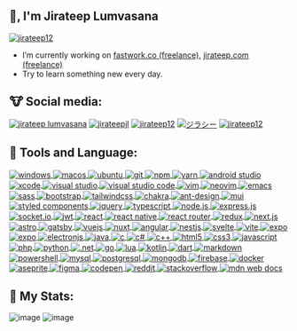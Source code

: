 ## 👋, I'm Jirateep Lumvasana

<a href="https://github.com/jirateep12"><img align="center" src="https://count.getloli.com/get/@jirateep12?theme=moebooru-h" alt="jirateep12" /></a>

- I’m currently working on [fastwork.co (freelance)](https://fastwork.co/user/jirateep), [jirateep.com (freelance)](https://jirateep.com)
- Try to learn something new every day.

## 🐮 Social media:

<a href="https://facebook.com/jirateep.jl" target="blank" rel="noreferrer"><img align="center" src="https://img.shields.io/badge/facebook-%231877F2.svg?style=for-the-badge&logo=facebook&logoColor=white" alt="jirateep lumvasana" /></a>
<a href="https://twitter.com/jirateepjl" target="blank" rel="noreferrer"><img align="center" src="https://img.shields.io/badge/twitter-%231DA1F2.svg?style=for-the-badge&logo=twitter&logoColor=white" alt="jirateepjl" /></a>
<a href="https://instagram.com/jirateep12" target="blank" rel="noreferrer"><img align="center" src="https://img.shields.io/badge/instagram-%23E4405F.svg?style=for-the-badge&logo=instagram&logoColor=white" alt="jirateep12" /></a>
<a href="https://youtube.com/c/ジラシー" target="blank" rel="noreferrer"><img align="center" src="https://img.shields.io/badge/youtube-%23FF0000.svg?style=for-the-badge&logo=youtube&logoColor=white" alt="ジラシー" /></a>
<a href="https://github.com/Jirateep12" target="blank" rel="noreferrer"><img align="center" src="https://img.shields.io/badge/github-%23121011.svg?style=for-the-badge&logo=github&logoColor=white" alt="jirateep12" /></a>

## 🐸 Tools and Language:

<a href="https://microsoft.com/th-th/windows" target="blank" rel="noreferrer">
  <img align="center" src="https://img.shields.io/badge/windows-0078D6?style=for-the-badge&logo=windows&logoColor=white" alt="windows" />
</a>
<a href="https://apple.com/th/mac" target="blank" rel="noreferrer">
  <img align="center" src="https://img.shields.io/badge/mac%20os-000000?style=for-the-badge&logo=apple&logoColor=F0F0F0" alt="macos" />
</a>
<a href="https://ubuntu.com" target="blank" rel="noreferrer">
  <img align="center" src="https://img.shields.io/badge/ubuntu-E95420?style=for-the-badge&logo=ubuntu&logoColor=white" alt="ubuntu" />
</a>
<a href="https://w3schools.com/git" target="blank" rel="noreferrer">
  <img align="center" src="https://img.shields.io/badge/git-%23F05033.svg?style=for-the-badge&logo=git&logoColor=white" alt="git" />
</a>
<a href="https://www.npmjs.com" target="blank" rel="noreferrer">
  <img align="center" src="https://img.shields.io/badge/npm-%23CB3837.svg?style=for-the-badge&logo=npm&logoColor=white" alt="npm" />
</a>
<a href="https://yarnpkg.com" target="blank" rel="noreferrer">
  <img align="center" src="https://img.shields.io/badge/yarn-%232C8EBB.svg?style=for-the-badge&logo=yarn&logoColor=white" alt="yarn" />
</a>
<a href="https://developer.android.com/studio?gclid=EAIaIQobChMI8ZLm172xgAMVCoVLBR2bMQ6eEAAYASAAEgIgD_D_BwE&gclsrc=aw.ds" target="blank" rel="noreferrer">
  <img align="center" src="https://img.shields.io/badge/android%20studio-3DDC84.svg?style=for-the-badge&logo=android-studio&logoColor=white" alt="android studio" />
</a>
<a href="https://developer.apple.com/xcode" target="blank" rel="noreferrer">
  <img align="center" src="https://img.shields.io/badge/xcode-007ACC?style=for-the-badge&logo=xcode&logoColor=white" alt="xcode" />
</a>
<a href="https://visualstudio.microsoft.com" target="blank" rel="noreferrer">
  <img align="center" src="https://img.shields.io/badge/visual%20studio-5C2D91.svg?style=for-the-badge&logo=visual-studio&logoColor=white" alt="visual studio" />
</a>
<a href="https://code.visualstudio.com" target="blank" rel="noreferrer">
  <img align="center" src="https://img.shields.io/badge/visual%20studio%20Code-0078d7.svg?style=for-the-badge&logo=visual-studio-code&logoColor=white" alt="visual studio code" />
</a>
<a href="https://www.vim.org" target="blank" rel="noreferrer">
  <img align="center" src="https://img.shields.io/badge/vim-%2311AB00.svg?style=for-the-badge&logo=vim&logoColor=white" alt="vim" />
</a>
<a href="https://neovim.io" target="blank" rel="noreferrer">
  <img align="center" src="https://img.shields.io/badge/neovim-%2357A143.svg?&style=for-the-badge&logo=neovim&logoColor=white" alt="neovim" />
</a>
<a href="https://www.gnu.org/software/emacs" target="blank" rel="noreferrer">
  <img align="center" src="https://img.shields.io/badge/emacs-%237F5AB6.svg?&style=for-the-badge&logo=gnu-emacs&logoColor=white" alt="emacs" />
</a>
<a href="https://w3schools.com/sass" target="blank" rel="noreferrer">
  <img align="center" src="https://img.shields.io/badge/sass-hotpink.svg?style=for-the-badge&logo=sass&logoColor=white" alt="sass" />
</a>
<a href="https://getbootstrap.com" target="blank" rel="noreferrer">
  <img align="center" src="https://img.shields.io/badge/bootstrap-%238511FA.svg?style=for-the-badge&logo=bootstrap&logoColor=white" alt="bootstrap" />
</a>
<a href="https://tailwindcss.com" target="blank" rel="noreferrer">
  <img align="center" src="https://img.shields.io/badge/tailwindcss-%2338B2AC.svg?style=for-the-badge&logo=tailwind-css&logoColor=white" alt="tailwindcss" />
</a>
<a href="https://chakra-ui.com" target="blank" rel="noreferrer">
  <img align="center" src="https://img.shields.io/badge/chakra-%234ED1C5.svg?style=for-the-badge&logo=chakraui&logoColor=white" alt="chakra" />
</a>
<a href="https://ant.design" target="blank" rel="noreferrer">
  <img align="center" src="https://img.shields.io/badge/-antDesign-%230170FE?style=for-the-badge&logo=ant-design&logoColor=white" alt="ant-design" />
</a>
<a href="https://mui.com" target="blank" rel="noreferrer">
  <img align="center" src="https://img.shields.io/badge/mui-%230081CB.svg?style=for-the-badge&logo=mui&logoColor=white" alt="mui" />
</a>
<a href="https://styled-components.com" target="blank" rel="noreferrer">
  <img align="center" src="https://img.shields.io/badge/styled--components-DB7093?style=for-the-badge&logo=styled-components&logoColor=white" alt="styled components" />
</a>
<a href="https://jquery.com" target="blank" rel="noreferrer">
  <img align="center" src="https://img.shields.io/badge/jquery-%230769AD.svg?style=for-the-badge&logo=jquery&logoColor=white" alt="jquery" />
</a>
<a href="https://w3schools.com/typescript" target="blank" rel="noreferrer">
  <img align="center" src="https://img.shields.io/badge/typescript-%23007ACC.svg?style=for-the-badge&logo=typescript&logoColor=white" alt="typescript" />
</a>
<a href="https://nodejs.org" target="blank" rel="noreferrer">
  <img align="center" src="https://img.shields.io/badge/node.js-6DA55F?style=for-the-badge&logo=node.js&logoColor=white" alt="node.js" />
</a>
<a href="https://expressjs.com" target="blank" rel="noreferrer">
  <img align="center" src="https://img.shields.io/badge/express.js-%23404d59.svg?style=for-the-badge&logo=express&logoColor=%2361DAFB" alt="express.js" />
</a>
<a href="https://socket.io" target="blank" rel="noreferrer">
  <img align="center" src="https://img.shields.io/badge/socket.io-black?style=for-the-badge&logo=socket.io&badgeColor=010101" alt="socket.io" />
</a>
<a href="https://jwt.io" target="blank" rel="noreferrer">
  <img align="center" src="https://img.shields.io/badge/jwt-black?style=for-the-badge&logo=json%20web%20tokens" alt="jwt" />
</a>
<a href="https://reactjs.dev" target="blank" rel="noreferrer">
  <img align="center" src="https://img.shields.io/badge/react-%2320232a.svg?style=for-the-badge&logo=react&logoColor=%2361DAFB" alt="react" />
</a>
<a href="https://reactnative.dev" target="blank" rel="noreferrer">
  <img align="center" src="https://img.shields.io/badge/react_native-%2320232a.svg?style=for-the-badge&logo=react&logoColor=%2361DAFB" alt="react native" />
</a>
<a href="https://reactrouter.com/en/main" target="blank" rel="noreferrer">
  <img align="center" src="https://img.shields.io/badge/react_router-CA4245?style=for-the-badge&logo=react-router&logoColor=white" alt="react router" />
</a>
<a href="https://redux.js.org" target="blank" rel="noreferrer">
  <img align="center" src="https://img.shields.io/badge/redux-%23593d88.svg?style=for-the-badge&logo=redux&logoColor=white" alt="redux" />
</a>
<a href="https://nextjs.org" target="blank" rel="noreferrer">
  <img align="center" src="https://img.shields.io/badge/next-black?style=for-the-badge&logo=next.js&logoColor=white" alt="next.js" />
</a>
<a href="https://astro.build" target="blank" rel="noreferrer">
  <img align="center" src="https://img.shields.io/badge/astro-f05801?style=for-the-badge&logo=astro&logoColor=white" alt="astro" />
</a>
<a href="https://gatsbyjs.com" target="blank" rel="noreferrer">
  <img align="center" src="https://img.shields.io/badge/gatsby-%23663399.svg?style=for-the-badge&logo=gatsby&logoColor=white" alt="gatsby" />
</a>
<a href="https://vuejs.org" target="blank" rel="noreferrer">
  <img align="center" src="https://img.shields.io/badge/vuejs-%2335495e.svg?style=for-the-badge&logo=vuedotjs&logoColor=%234FC08D" alt="vuejs" />
</a>
<a href="https://nuxtjs.org" target="blank" rel="noreferrer">
  <img align="center" src="https://img.shields.io/badge/nuxt-002E3B?style=for-the-badge&logo=nuxtdotjs&logoColor=#00DC82" alt="nuxt" />
</a>
<a href="https://angular.io" target="blank" rel="noreferrer">
  <img align="center" src="https://img.shields.io/badge/angular-%23DD0031.svg?style=for-the-badge&logo=angular&logoColor=white" alt="angular" />
</a>
<a href="https://nestjs.com" target="blank" rel="noreferrer">
  <img align="center" src="https://img.shields.io/badge/nestjs-%23E0234E.svg?style=for-the-badge&logo=nestjs&logoColor=white" alt="nestjs" />
</a>
<a href="https://svelte.dev" target="blank" rel="noreferrer">
  <img align="center" src="https://img.shields.io/badge/svelte-%23f1413d.svg?style=for-the-badge&logo=svelte&logoColor=white" alt="svelte" />
</a>
<a href="https://vitejs.dev" target="blank" rel="noreferrer">
  <img align="center" src="https://img.shields.io/badge/vite-%23646CFF.svg?style=for-the-badge&logo=vite&logoColor=white" alt="vite" />
</a>
<a href="https://expo.dev" target="blank" rel="noreferrer">
  <img align="center" src="https://img.shields.io/badge/expo-1C1E24?style=for-the-badge&logo=expo&logoColor=#D04A37" alt="expo" />
</a>
<a href="https://flutter.dev" target="blank" rel="noreferrer">
  <img align="center" src="https://img.shields.io/badge/flutter-%2302569B.svg?style=for-the-badge&logo=flutter&logoColor=white" alt="expo" />
</a>
<a href="https://www.electronjs.org" target="blank" rel="noreferrer">
  <img align="center" src="https://img.shields.io/badge/electron-191970?style=for-the-badge&logo=electron&logoColor=white" alt="electronjs" />
</a>
<a href="https://www.w3schools.com/java" target="blank" rel="noreferrer">
  <img align="center" src="https://img.shields.io/badge/java-%23ED8B00.svg?style=for-the-badge&logo=openjdk&logoColor=white" alt="java" />
</a>
<a href="https://www.w3schools.com/c" target="blank" rel="noreferrer">
  <img align="center" src="https://img.shields.io/badge/c-%2300599C.svg?style=for-the-badge&logo=c&logoColor=white" alt="c" />
</a>
<a href="https://www.w3schools.com/cs" target="blank" rel="noreferrer">
  <img align="center" src="https://img.shields.io/badge/c%23-%23239120.svg?style=for-the-badge&logo=c-sharp&logoColor=white" alt="c#" />
</a>
<a href="https://www.w3schools.com/cpp" target="blank" rel="noreferrer">
  <img align="center" src="https://img.shields.io/badge/c++-%2300599C.svg?style=for-the-badge&logo=c%2B%2B&logoColor=white" alt="c++" />
</a>
<a href="https://www.w3schools.com/html" target="blank" rel="noreferrer">
  <img align="center" src="https://img.shields.io/badge/html5-%23E34F26.svg?style=for-the-badge&logo=html5&logoColor=white" alt="html5" />
</a>
<a href="https://w3schools.com/css" target="blank" rel="noreferrer">
  <img align="center" src="https://img.shields.io/badge/css3-%231572B6.svg?style=for-the-badge&logo=css3&logoColor=white" alt="css3" />
</a>
<a href="https://w3schools.com/js" target="blank" rel="noreferrer">
  <img align="center" src="https://img.shields.io/badge/javascript-%23323330.svg?style=for-the-badge&logo=javascript&logoColor=%23F7DF1E" alt="javascript" />
</a>
<a href="https://www.w3schools.com/php" target="blank" rel="noreferrer">
  <img align="center" src="https://img.shields.io/badge/php-%23777BB4.svg?style=for-the-badge&logo=php&logoColor=white" alt="php" />
</a>
<a href="https://w3schools.com/python" target="blank" rel="noreferrer">
  <img align="center" src="https://img.shields.io/badge/python-3670A0?style=for-the-badge&logo=python&logoColor=ffdd54" alt="python" />
</a>
<a href="https://dotnet.microsoft.com/en-us" target="blank" rel="noreferrer">
  <img align="center" src="https://img.shields.io/badge/.net-5C2D91?style=for-the-badge&logo=.net&logoColor=white" alt=".net" />
</a>
<a href="https://go.dev" target="blank" rel="noreferrer">
  <img align="center" src="https://img.shields.io/badge/go-%2300ADD8.svg?style=for-the-badge&logo=go&logoColor=white" alt="go" />
</a>
<a href="https://www.lua.org" target="blank" rel="noreferrer">
  <img align="center" src="https://img.shields.io/badge/lua-%232C2D72.svg?style=for-the-badge&logo=lua&logoColor=white" alt="lua" />
</a>
<a href="https://kotlinlang.org" target="blank" rel="noreferrer">
  <img align="center" src="https://img.shields.io/badge/kotlin-%237F52FF.svg?style=for-the-badge&logo=kotlin&logoColor=white" alt="kotlin" />
</a>
<a href="https://dart.dev" target="blank" rel="noreferrer">
  <img align="center" src="https://img.shields.io/badge/dart-%230175C2.svg?style=for-the-badge&logo=dart&logoColor=white" alt="dart" />
</a>
<a href="https://github.com/adam-p/markdown-here/wiki/Markdown-Cheatsheet" target="blank" rel="noreferrer">
  <img align="center" src="https://img.shields.io/badge/markdown-%23000000.svg?style=for-the-badge&logo=markdown&logoColor=white" alt="markdown" />
</a>
<a href="https://learn.microsoft.com/en-us/powershell" target="blank" rel="noreferrer">
  <img align="center" src="https://img.shields.io/badge/powerShell-%235391FE.svg?style=for-the-badge&logo=powershell&logoColor=white" alt="powershell" />
</a>
<a href="https://w3schools.com/MySQL" target="blank" rel="noreferrer">
  <img align="center" src="https://img.shields.io/badge/mysql-%2300f.svg?style=for-the-badge&logo=mysql&logoColor=white" alt="mysql" />
</a>
<a href="https://www.postgresql.org" target="blank" rel="noreferrer">
  <img align="center" src="https://img.shields.io/badge/postgres-%23316192.svg?style=for-the-badge&logo=postgresql&logoColor=white" alt="postgresql" />
</a>
<a href="https://w3schools.com/mongodb" target="blank" rel="noreferrer">
  <img align="center" src="https://img.shields.io/badge/mongodb-%234ea94b.svg?style=for-the-badge&logo=mongodb&logoColor=white" alt="mongodb" />
</a>
<a href="https://firebase.google.com" target="blank" rel="noreferrer">
  <img align="center" src="https://img.shields.io/badge/firebase-039BE5?style=for-the-badge&logo=firebase&logoColor=white" alt="firebase" />
</a>
<a href="https://www.docker.com" target="blank" rel="noreferrer">
  <img align="center" src="https://img.shields.io/badge/docker-%230db7ed.svg?style=for-the-badge&logo=docker&logoColor=white" alt="docker" />
</a>
<a href="https://www.aseprite.org" target="blank" rel="noreferrer">
  <img align="center" src="https://img.shields.io/badge/aseprite-FFFFFF?style=for-the-badge&logo=aseprite&logoColor=#7D929E" alt="aseprite" />
</a>
<a href="https://figma.com" target="blank" rel="noreferrer">
  <img align="center" src="https://img.shields.io/badge/figma-%23F24E1E.svg?style=for-the-badge&logo=figma&logoColor=white" alt="figma" />
</a>
<a href="https://codepen.io" target="blank" rel="noreferrer">
  <img align="center" src="https://img.shields.io/badge/codepen-000000?style=for-the-badge&logo=codepen&logoColor=white" alt="codepen" />
</a>
<a href="https://www.reddit.com" target="blank" rel="noreferrer">
  <img align="center" src="https://img.shields.io/badge/reddit-%23FF4500.svg?style=for-the-badge&logo=reddit&logoColor=white" alt="reddit" />
</a>
<a href="https://stackoverflow.com" target="blank" rel="noreferrer">
  <img align="center" src="https://img.shields.io/badge/-stackoverflow-FE7A16?style=for-the-badge&logo=stack-overflow&logoColor=white" alt="stackoverflow" />
</a>
<a href="https://developer.mozilla.org" target="blank" rel="noreferrer">
  <img align="center" src="https://img.shields.io/badge/mdn_web_docs-black?style=for-the-badge&logo=mdnwebdocs&logoColor=white" alt="mdn web docs" />
</a>

## 🦔 My Stats:

![image](https://github-readme-stats.vercel.app/api/?username=jirateep12&show_icons=true&rank_icon=github&hide=&theme=transparent)
![image](https://github-readme-stats.vercel.app/api/top-langs/?username=jirateep12&layout=compact&theme=transparent)